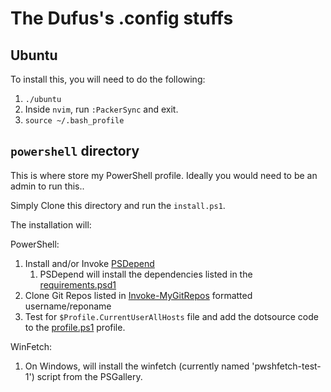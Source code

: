 # The Dufus's .config stuffs

## Ubuntu
To install this, you will need to do the following:
1. `./ubuntu`
2. Inside `nvim`, run `:PackerSync` and exit.
3. `source ~/.bash_profile`


## `powershell` directory
This is where store my PowerShell profile.
Ideally you would need to be an admin to run this..

Simply Clone this directory and run the `install.ps1`.

The installation will:

PowerShell:
1. Install and/or Invoke [PSDepend](https://github.com/RamblingCookieMonster/PSDepend)
   1. PSDepend will install the dependencies listed in the [requirements.psd1](./.config/PowerShell/requirements.psd1)
2. Clone Git Repos listed in [Invoke-MyGitRepos](./.config/PowerShell/Install-MyGitRepos.ps1) formatted username/reponame
3. Test for `$Profile.CurrentUserAllHosts` file and add the dotsource code to the [profile.ps1](./.config/PowerShell/profile.ps1) profile.

WinFetch:
1. On Windows, will install the winfetch (currently named 'pwshfetch-test-1') script from the PSGallery.
